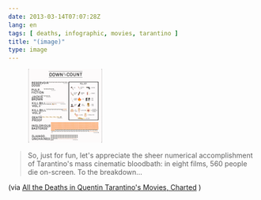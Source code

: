 ```yaml
---
date: 2013-03-14T07:07:28Z
lang: en
tags: [ deaths, infographic, movies, tarantino ]
title: "(image)"
type: image
---
```


<figure>
<a
href="https://hugo.ferreira.cc/so-just-for-fun-lets-appreciate-the-sheer/attachment/544/"
rel="attachment"><img
src="tumblr_mjn6a64p7Y1qz82meo1_250-150x150.png"
width="150" height="150" /></a></figure>

> So, just for fun, let's appreciate the sheer numerical accomplishment
> of Tarantino's mass cinematic bloodbath: in eight films, 560 people
> die on-screen. To the breakdown...

(via [All the Deaths in Quentin Tarantino's Movies,
Charted](http://m.vanityfair.com/hollywood/2013/02/quentin-tarantino-deaths-movies)
)

